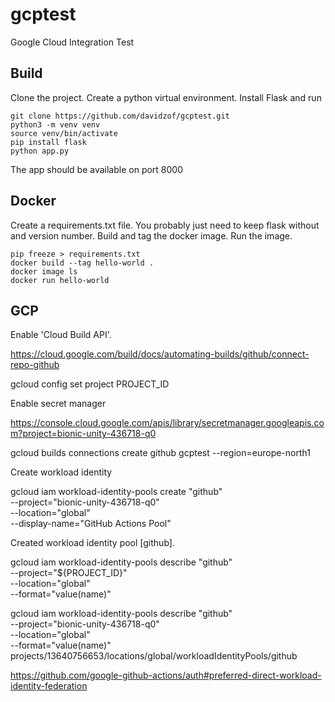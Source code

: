 # gcptest
Google Cloud Integration Test

## Build
Clone the project. Create a python virtual environment. Install Flask and run
```
git clone https://github.com/davidzof/gcptest.git
python3 -m venv venv
source venv/bin/activate
pip install flask
python app.py
```
The app should be available on port 8000

## Docker
Create a requirements.txt file. You probably just need to keep flask without and version number. Build and tag the docker image. Run the image.

```
pip freeze > requirements.txt 
docker build --tag hello-world .
docker image ls
docker run hello-world
```

## GCP

Enable 'Cloud Build API'. 

https://cloud.google.com/build/docs/automating-builds/github/connect-repo-github

gcloud config set project PROJECT_ID

Enable secret manager

https://console.cloud.google.com/apis/library/secretmanager.googleapis.com?project=bionic-unity-436718-q0

gcloud builds connections create github gcptest --region=europe-north1

Create workload identity 

gcloud iam workload-identity-pools create "github" \
  --project="bionic-unity-436718-q0" \
  --location="global" \
  --display-name="GitHub Actions Pool"

Created workload identity pool [github].

gcloud iam workload-identity-pools describe "github" \
  --project="${PROJECT_ID}" \
  --location="global" \
  --format="value(name)"

gcloud iam workload-identity-pools describe "github" \
  --project="bionic-unity-436718-q0" \
  --location="global" \
  --format="value(name)"
projects/13640756653/locations/global/workloadIdentityPools/github

https://github.com/google-github-actions/auth#preferred-direct-workload-identity-federation

